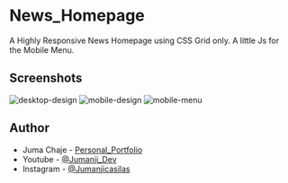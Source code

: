 # News_Homepage
A Highly Responsive News Homepage using CSS Grid only.
A little Js for the Mobile Menu.

## Screenshots
![desktop-design](https://github.com/user-attachments/assets/001e7d6e-cb2d-4bb5-9ea4-39dcdb363eee)
![mobile-design](https://github.com/user-attachments/assets/31fc0481-0e39-45cf-b13e-fcaed439f4ee) ![mobile-menu](https://github.com/user-attachments/assets/b2437ae1-4239-456f-813b-36945a2bf80b)

## Author
- Juma Chaje - [Personal_Portfolio](https://jumanjigobez.github.io/personal_portfolio)
- Youtube - [@Jumanji_Dev](https://youtube.com/@Jumanji_Dev)
- Instagram - [@Jumanjicasilas](https://instagram.com/jumanjicasilas)
